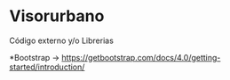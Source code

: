 # Visorurbano
Código externo y/o Librerias

*Bootstrap -> https://getbootstrap.com/docs/4.0/getting-started/introduction/


